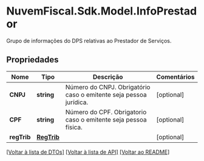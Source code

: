 # NuvemFiscal.Sdk.Model.InfoPrestador
Grupo de informações do DPS relativas ao Prestador de Serviços.

## Propriedades

Nome | Tipo | Descrição | Comentários
------------ | ------------- | ------------- | -------------
**CNPJ** | **string** | Número do CNPJ.  Obrigatório caso o emitente seja pessoa jurídica. | [optional] 
**CPF** | **string** | Número do CPF.  Obrigatorio caso o emitente seja pessoa física. | [optional] 
**regTrib** | [**RegTrib**](RegTrib.md) |  | [optional] 

[[Voltar à lista de DTOs]](../README.md#documentation-for-models) [[Voltar à lista de API]](../README.md#documentation-for-api-endpoints) [[Voltar ao README]](../README.md)

